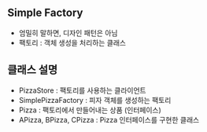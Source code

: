 ## Simple Factory

- 엄밀히 말하면, 디자인 패턴은 아님
- 팩토리 : 객체 생성을 처리하는 클래스

## 클래스 설명

- PizzaStore : 팩토리를 사용하는 클라이언트
- SimplePizzaFactory : 피자 객체를 생성하는 팩토리
- Pizza : 팩토리에서 만들어내는 상품 (인터페이스)
- APizza, BPizza, CPizza : Pizza 인터페이스를 구현한 클래스